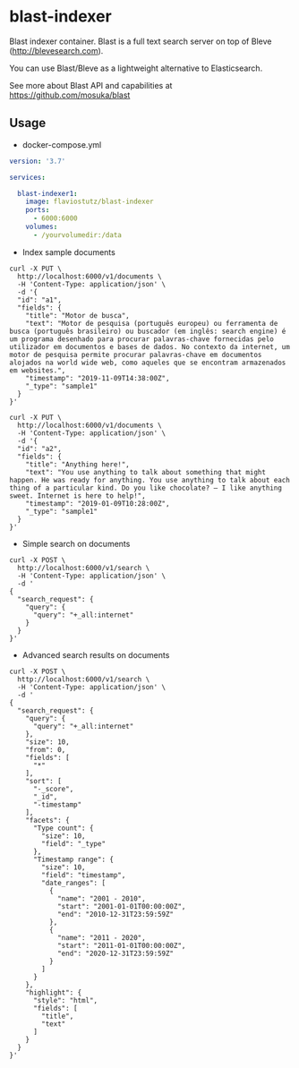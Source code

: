 # blast-indexer

Blast indexer container. Blast is a full text search server on top of Bleve (http://blevesearch.com).

You can use Blast/Bleve as a lightweight alternative to Elasticsearch.

See more about Blast API and capabilities at https://github.com/mosuka/blast

## Usage

* docker-compose.yml

```yml
version: '3.7'

services:

  blast-indexer1:
    image: flaviostutz/blast-indexer
    ports:
      - 6000:6000
    volumes:
      - /yourvolumedir:/data
```

* Index sample documents

```shell
curl -X PUT \
  http://localhost:6000/v1/documents \
  -H 'Content-Type: application/json' \
  -d '{
  "id": "a1",
  "fields": {
    "title": "Motor de busca",
    "text": "Motor de pesquisa (português europeu) ou ferramenta de busca (português brasileiro) ou buscador (em inglês: search engine) é um programa desenhado para procurar palavras-chave fornecidas pelo utilizador em documentos e bases de dados. No contexto da internet, um motor de pesquisa permite procurar palavras-chave em documentos alojados na world wide web, como aqueles que se encontram armazenados em websites.",
    "timestamp": "2019-11-09T14:38:00Z",
    "_type": "sample1"
  }
}'
```

```shell
curl -X PUT \
  http://localhost:6000/v1/documents \
  -H 'Content-Type: application/json' \
  -d '{
  "id": "a2",
  "fields": {
    "title": "Anything here!",
    "text": "You use anything to talk about something that might happen. He was ready for anything. You use anything to talk about each thing of a particular kind. Do you like chocolate? – I like anything sweet. Internet is here to help!",
    "timestamp": "2019-01-09T10:28:00Z",
    "_type": "sample1"
  }
}'
```

* Simple search on documents

```shell
curl -X POST \
  http://localhost:6000/v1/search \
  -H 'Content-Type: application/json' \
  -d '  
{
  "search_request": {
    "query": {
      "query": "+_all:internet"
    }
  }
}'
```

* Advanced search results on documents

```shell
curl -X POST \
  http://localhost:6000/v1/search \
  -H 'Content-Type: application/json' \
  -d '  
{
  "search_request": {
    "query": {
      "query": "+_all:internet"
    },
    "size": 10,
    "from": 0,
    "fields": [
      "*"
    ],
    "sort": [
      "-_score",
      "_id",
      "-timestamp"
    ],
    "facets": {
      "Type count": {
        "size": 10,
        "field": "_type"
      },
      "Timestamp range": {
        "size": 10,
        "field": "timestamp",
        "date_ranges": [
          {
            "name": "2001 - 2010",
            "start": "2001-01-01T00:00:00Z",
            "end": "2010-12-31T23:59:59Z"
          },
          {
            "name": "2011 - 2020",
            "start": "2011-01-01T00:00:00Z",
            "end": "2020-12-31T23:59:59Z"
          }
        ]
      }
    },
    "highlight": {
      "style": "html",
      "fields": [
        "title",
        "text"
      ]
    }
  }
}'
```

